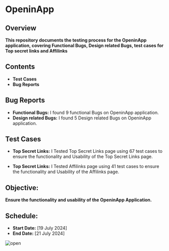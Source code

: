 # OpeninApp

## Overview
**This repository documents the testing process for the OpeninApp application, covering Functional Bugs, Design related Bugs, test cases for Top secret links and Affilinks**

## Contents

- **Test Cases**
- **Bug Reports**

## Bug Reports
- **Functional Bugs:** I found 9 functional Bugs on OpeninApp application.
- **Design related Bugs:** I found 5 Design related Bugs on OpeninApp application.
## Test Cases 
- **Top Secret Links:** I Tested Top Secret Links page using 67 test cases to ensure the functionality and  Usability of the Top Secret Links page.
  
- **Top Secret Links:** I Tested Affilinks page using 41 test cases to ensure the functionality and  Usability of the Affilinks page.

## Objective: 
**Ensure the functionality and usability of the OpeninApp Application.**


## Schedule:

- **Start Date:** [19 July 2024]
- **End Date:** [21 July 2024]


![open](https://github.com/user-attachments/assets/609ba031-62f6-4f06-ac42-f33afbfbe4eb)
